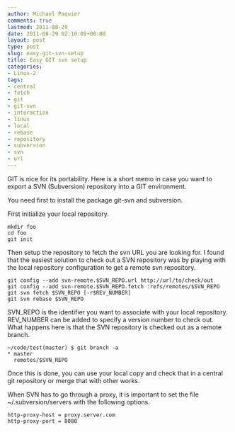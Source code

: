 ```yaml
---
author: Michael Paquier
comments: true
lastmod: 2011-08-29
date: 2011-08-29 02:10:09+00:00
layout: post
type: post
slug: easy-git-svn-setup
title: Easy GIT svn setup
categories:
- Linux-2
tags:
- central
- fetch
- git
- git-svn
- interaction
- linux
- local
- rebase
- repository
- subversion
- svn
- url
---
```


GIT is nice for its portability.
Here is a short memo in case you want to export a SVN (Subversion) repository into a GIT environment.

You need first to install the package git-svn and subversion.

First initialize your local repository.

    mkdir foo
    cd foo
    git init

Then setup the repository to fetch the svn URL you are looking for. I found that the easiest solution to check out a SVN repository was by playing with the local repository configuration to get a remote svn repository.

    git config --add svn-remote.$SVN_REPO.url http://url/to/check/out
    git config --add svn-remote.$SVN_REPO.fetch :refs/remotes/$SVN_REPO
    git svn fetch $SVN_REPO [-r$REV_NUMBER]
    git svn rebase $SVN_REPO

SVN\_REPO is the identifier you want to associate with your local repository.
REV\_NUMBER can be added to specify a version number to check out.
What happens here is that the SVN repository is checked out as a remote branch.

    ~/code/test(master) $ git branch -a
    * master
      remotes/$SVN_REPO

Once this is done, you can use your local copy and check that in a central git repository or merge that with other works.

When SVN has to go through a proxy, it is important to set the file ~/.subversion/servers with the following options.

    http-proxy-host = proxy.server.com
    http-proxy-port = 8080
